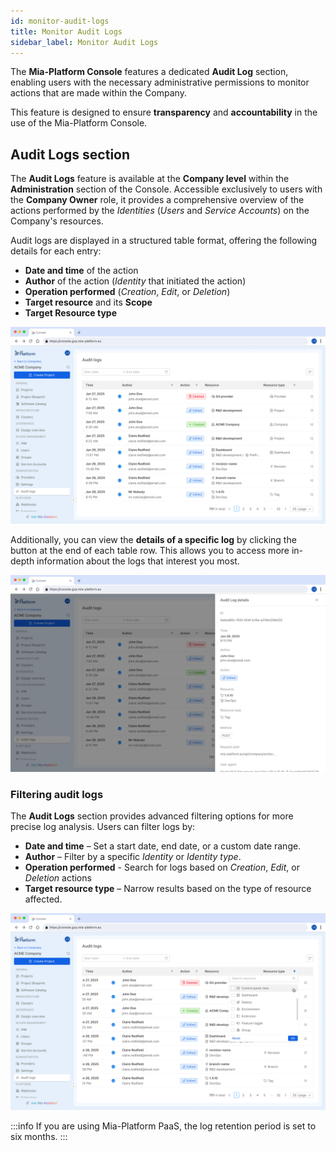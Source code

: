```yaml
---
id: monitor-audit-logs
title: Monitor Audit Logs
sidebar_label: Monitor Audit Logs
---
```


The **Mia-Platform Console** features a dedicated **Audit Log** section, enabling users with the necessary administrative permissions to monitor actions that are made within the Company.  

This feature is designed to ensure **transparency** and **accountability** in the use of the Mia-Platform Console.

## Audit Logs section

The **Audit Logs** feature is available at the **Company level** within the **Administration** section of the Console.
Accessible exclusively to users with the **Company Owner** role, it provides a comprehensive overview of the actions performed by the *Identities* (*Users* and *Service Accounts*) on the Company's resources.

Audit logs are displayed in a structured table format, offering the following details for each entry:  

- **Date and time** of the action  
- **Author** of the action (*Identity* that initiated the action)  
- **Operation performed** (*Creation*, *Edit*, or *Deletion*)  
- **Target resource** and its **Scope**  
- **Target Resource type**

![Audit logs table](./img/audit-logs/table.png)

Additionally, you can view the **details of a specific log** by clicking the button at the end of each table row. This allows you to access more in-depth information about the logs that interest you most.

![Audit logs row detail](./img/audit-logs/table-row-detail.png)

### Filtering audit logs

The **Audit Logs** section provides advanced filtering options for more precise log analysis. Users can filter logs by:

- **Date and time** – Set a start date, end date, or a custom date range.  
- **Author** – Filter by a specific *Identity* or *Identity type*.
- **Operation performed** - Search for logs based on *Creation*, *Edit*, or *Deletion* actions
- **Target resource type** – Narrow results based on the type of resource affected.  

![Filtering audit logs](./img/audit-logs/table-filter.png)

:::info
If you are using Mia-Platform PaaS, the log retention period is set to six months.
:::

